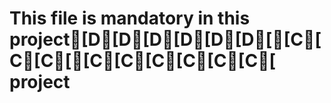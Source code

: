 # This file is mandatory in this project[D[D[D[D[D[D[[C[C[C[[C[C[C[C[C[C[ project

